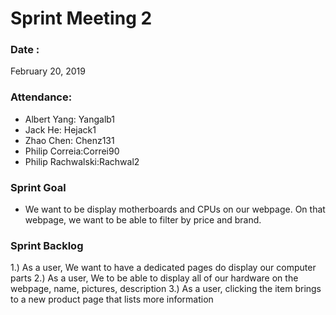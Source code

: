# Sprint Meeting 2

### Date : 
February 20, 2019

### Attendance:
* Albert Yang: Yangalb1
* Jack He: Hejack1
* Zhao Chen: Chenz131 
* Philip Correia:Correi90
* Philip Rachwalski:Rachwal2

### Sprint Goal
* We want to be display motherboards and CPUs on our webpage. 
On that webpage, we want to be able to filter by price and brand. 

### Sprint Backlog
1.) As a user, We want to have a dedicated pages do display our computer parts
2.) As a user, We to be able to display all of our hardware on the webpage, name, pictures, description
3.) As a user, clicking the item brings to a new product page that lists more information
